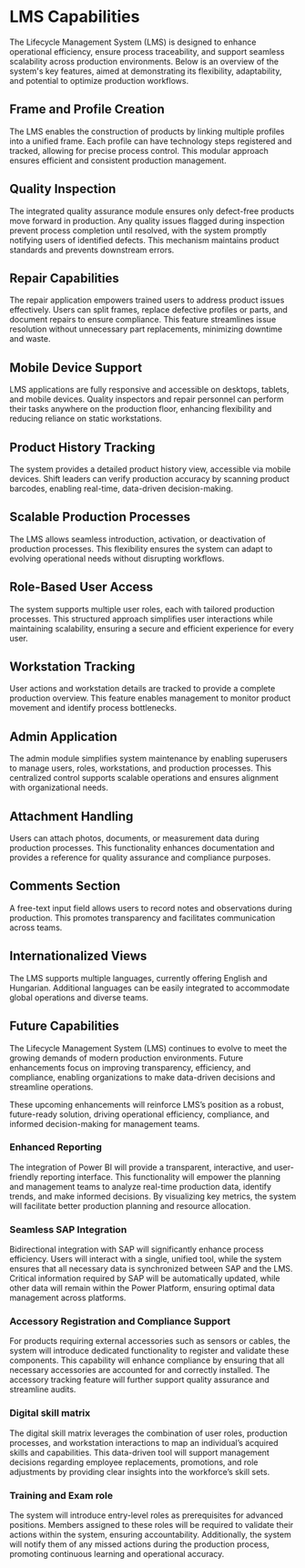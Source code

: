 # LMS Capabilities

The Lifecycle Management System (LMS) is designed to enhance operational
efficiency, ensure process traceability, and support seamless scalability across
production environments. Below is an overview of the system's key features,
aimed at demonstrating its flexibility, adaptability, and potential to optimize
production workflows.

## Frame and Profile Creation

The LMS enables the construction of products by linking multiple profiles into a
unified frame. Each profile can have technology steps registered and tracked,
allowing for precise process control. This modular approach ensures efficient
and consistent production management.

## Quality Inspection

The integrated quality assurance module ensures only defect-free products move
forward in production. Any quality issues flagged during inspection prevent
process completion until resolved, with the system promptly notifying users of
identified defects. This mechanism maintains product standards and prevents
downstream errors.

## Repair Capabilities

The repair application empowers trained users to address product issues
effectively. Users can split frames, replace defective profiles or parts, and
document repairs to ensure compliance. This feature streamlines issue resolution
without unnecessary part replacements, minimizing downtime and waste.

## Mobile Device Support

LMS applications are fully responsive and accessible on desktops, tablets, and
mobile devices. Quality inspectors and repair personnel can perform their tasks
anywhere on the production floor, enhancing flexibility and reducing reliance on
static workstations.

## Product History Tracking

The system provides a detailed product history view, accessible via mobile
devices. Shift leaders can verify production accuracy by scanning product
barcodes, enabling real-time, data-driven decision-making.

## Scalable Production Processes

The LMS allows seamless introduction, activation, or deactivation of production
processes. This flexibility ensures the system can adapt to evolving operational
needs without disrupting workflows.

## Role-Based User Access

The system supports multiple user roles, each with tailored production
processes. This structured approach simplifies user interactions while
maintaining scalability, ensuring a secure and efficient experience for every
user.

## Workstation Tracking

User actions and workstation details are tracked to provide a complete
production overview. This feature enables management to monitor product movement
and identify process bottlenecks.

## Admin Application

The admin module simplifies system maintenance by enabling superusers to manage
users, roles, workstations, and production processes. This centralized control
supports scalable operations and ensures alignment with organizational needs.

## Attachment Handling

Users can attach photos, documents, or measurement data during production
processes. This functionality enhances documentation and provides a reference
for quality assurance and compliance purposes.

## Comments Section

A free-text input field allows users to record notes and observations during
production. This promotes transparency and facilitates communication across
teams.

## Internationalized Views

The LMS supports multiple languages, currently offering English and Hungarian.
Additional languages can be easily integrated to accommodate global operations
and diverse teams.

## Future Capabilities

The Lifecycle Management System (LMS) continues to evolve to meet the growing
demands of modern production environments. Future enhancements focus on
improving transparency, efficiency, and compliance, enabling organizations to
make data-driven decisions and streamline operations.

These upcoming enhancements will reinforce LMS’s position as a robust,
future-ready solution, driving operational efficiency, compliance, and informed
decision-making for management teams.

### Enhanced Reporting

The integration of Power BI will provide a transparent, interactive, and
user-friendly reporting interface. This functionality will empower the planning
and management teams to analyze real-time production data, identify trends, and
make informed decisions. By visualizing key metrics, the system will facilitate
better production planning and resource allocation.

### Seamless SAP Integration

Bidirectional integration with SAP will significantly enhance process
efficiency. Users will interact with a single, unified tool, while the system
ensures that all necessary data is synchronized between SAP and the LMS.
Critical information required by SAP will be automatically updated, while other
data will remain within the Power Platform, ensuring optimal data management
across platforms.

### Accessory Registration and Compliance Support

For products requiring external accessories such as sensors or cables, the
system will introduce dedicated functionality to register and validate these
components. This capability will enhance compliance by ensuring that all
necessary accessories are accounted for and correctly installed. The accessory
tracking feature will further support quality assurance and streamline audits.

### Digital skill matrix

The digital skill matrix leverages the combination of user roles, production
processes, and workstation interactions to map an individual’s acquired skills
and capabilities. This data-driven tool will support management decisions
regarding employee replacements, promotions, and role adjustments by providing
clear insights into the workforce’s skill sets.

### Training and Exam role

The system will introduce entry-level roles as prerequisites for advanced
positions. Members assigned to these roles will be required to validate their
actions within the system, ensuring accountability. Additionally, the system
will notify them of any missed actions during the production process, promoting
continuous learning and operational accuracy. 